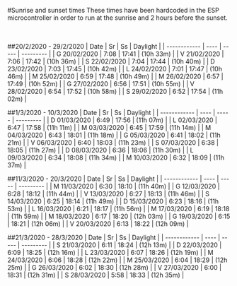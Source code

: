 #Sunrise and sunset times
These times have been hardcoded in the ESP microcontroller in order to run at the sunrise and 2 hours before the sunset.
<br /><br /><br />


##20/2/2020 - 29/2/2020
| Date         |  Sr  |  Ss   | Daylight  |
| ------------ | ---- | ----- | --------- |
| G 20/02/2020 | 7:08 | 17:41 | (10h 33m) |
| V 21/02/2020 | 7:06 | 17:42 | (10h 36m) |
| S 22/02/2020 | 7:04 | 17:44 | (10h 40m) |
| D 23/02/2020 | 7:03 | 17:45 | (10h 42m) |
| L 24/02/2020 | 7:01 | 17:47 | (10h 46m) |
| M 25/02/2020 | 6:59 | 17:48 | (10h 49m) |
| M 26/02/2020 | 6:57 | 17:49 | (10h 52m) |
| G 27/02/2020 | 6:56 | 17:51 | (10h 55m) |
| V 28/02/2020 | 6:54 | 17:52 | (10h 58m) |
| S 29/02/2020 | 6:52 | 17:54 | (11h 02m) |


##1/3/2020 - 10/3/2020
| Date         |  Sr  |  Ss   | Daylight  |
| ------------ | ---- | ----- | --------- |
| D 01/03/2020 | 6:49 | 17:56 | (11h 07m) |
| L 02/03/2020 | 6:47 | 17:58 | (11h 11m) |
| M 03/03/2020 | 6:45 | 17:59 | (11h 14m) |
| M 04/03/2020 | 6:43 | 18:01 | (11h 18m) |
| G 05/03/2020 | 6:41 | 18:02 | (11h 21m) |
| V 06/03/2020 | 6:40 | 18:03 | (11h 23m) |
| S 07/03/2020 | 6:38 | 18:05 | (11h 27m) |
| D 08/03/2020 | 6:36 | 18:06 | (11h 30m) |
| L 09/03/2020 | 6:34 | 18:08 | (11h 34m) |
| M 10/03/2020 | 6:32 | 18:09 | (11h 37m) |

##11/3/2020 - 20/3/2020
| Date         |  Sr  |  Ss   | Daylight  |
| ------------ | ---- | ----- | --------- |
| M 11/03/2020 | 6:30 | 18:10 | (11h 40m) |
| G 12/03/2020 | 6:28 | 18:12 | (11h 44m) |
| V 13/03/2020 | 6:27 | 18:13 | (11h 46m) |
| S 14/03/2020 | 6:25 | 18:14 | (11h 49m) |
| D 15/03/2020 | 6:23 | 18:16 | (11h 53m) |
| L 16/03/2020 | 6:21 | 18:17 | (11h 56m) |
| M 17/03/2020 | 6:19 | 18:18 | (11h 59m) |
| M 18/03/2020 | 6:17 | 18:20 | (12h 03m) |
| G 19/03/2020 | 6:15 | 18:21 | (12h 06m) |
| V 20/03/2020 | 6:13 | 18:22 | (12h 09m) |

##21/3/2020 - 28/3/2020
| Date         |  Sr  |  Ss   | Daylight  |
| ------------ | ---- | ----- | --------- |
| S 21/03/2020 | 6:11 | 18:24 | (12h 13m) |
| D 22/03/2020 | 6:09 | 18:25 | (12h 16m) |
| L 23/03/2020 | 6:07 | 18:26 | (12h 19m) |
| M 24/03/2020 | 6:06 | 18:28 | (12h 22m) |
| M 25/03/2020 | 6:04 | 18:29 | (12h 25m) |
| G 26/03/2020 | 6:02 | 18:30 | (12h 28m) |
| V 27/03/2020 | 6:00 | 18:31 | (12h 31m) |
| S 28/03/2020 | 5:58 | 18:33 | (12h 35m) |

